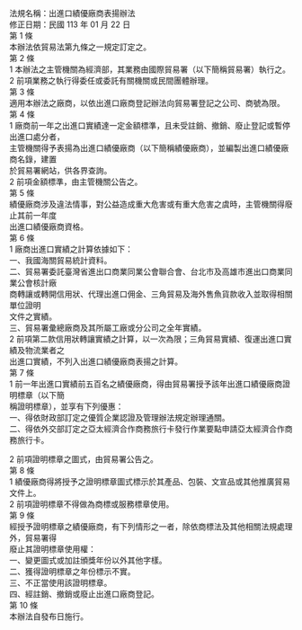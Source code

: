法規名稱：出進口績優廠商表揚辦法  
修正日期：民國 113 年 01 月 22 日  
第 1 條  
本辦法依貿易法第九條之一規定訂定之。  
第 2 條  
1 本辦法之主管機關為經濟部，其業務由國際貿易署（以下簡稱貿易署）執行之。  
2 前項業務之執行得委任或委託有關機關或民間團體辦理。  
第 3 條  
適用本辦法之廠商，以依出進口廠商登記辦法向貿易署登記之公司、商號為限。  
第 4 條  
1 廠商前一年之出進口實績達一定金額標準，且未受註銷、撤銷、廢止登記或暫停出進口處分者，  
主管機關得予表揚為出進口績優廠商（以下簡稱績優廠商），並編製出進口績優廠商名錄，建置  
於貿易署網站，供各界查詢。  
2 前項金額標準，由主管機關公告之。  
第 5 條  
績優廠商涉及違法情事，對公益造成重大危害或有重大危害之虞時，主管機關得廢止其前一年度  
出進口績優廠商資格。  
第 6 條  
1 廠商出進口實績之計算依據如下：  
一、我國海關貿易統計資料。  
二、貿易署委託臺灣省進出口商業同業公會聯合會、台北市及高雄市進出口商業同業公會核計廠  
商轉讓或轉開信用狀、代理出進口佣金、三角貿易及海外售魚貨款收入並取得相關單位證明  
文件之實績。  
三、貿易署彙總廠商及其所屬工廠或分公司之全年實績。  
2 前項第二款信用狀轉讓實績之計算，以一次為限；三角貿易實績、復運出進口實績及物流業者之  
出進口實績，不列入出進口績優廠商表揚之計算。  
第 7 條  
1 前一年出進口實績前五百名之績優廠商，得由貿易署授予該年出進口績優廠商證明標章（以下簡  
稱證明標章），並享有下列優惠：  
一、得依財政部訂定之優質企業認證及管理辦法規定辦理通關。  
二、得依外交部訂定之亞太經濟合作商務旅行卡發行作業要點申請亞太經濟合作商務旅行卡。  


2 前項證明標章之圖式，由貿易署公告之。  
第 8 條  
1 績優廠商得將授予之證明標章圖式標示於其產品、包裝、文宣品或其他推廣貿易文件上。  
2 前項證明標章不得做為商標或服務標章使用。  
第 9 條  
經授予證明標章之績優廠商，有下列情形之一者，除依商標法及其他相關法規處理外，貿易署得  
廢止其證明標章使用權：  
一、變更圖式或加註頒獎年份以外其他字樣。  
二、獲得證明標章之年份標示不實。  
三、不正當使用該證明標章。  
四、經註銷、撤銷或廢止出進口廠商登記。  
第 10 條  
本辦法自發布日施行。  


